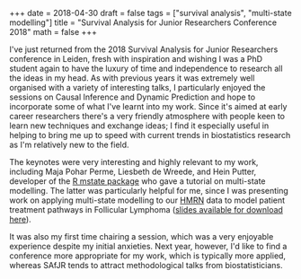 +++
date = 2018-04-30
draft = false
tags = ["survival analysis", "multi-state modelling"]
title = "Survival Analysis for Junior Researchers Conference 2018"
math = false
+++

I've just returned from the 2018 Survival Analysis for Junior Researchers conference in Leiden, fresh with inspiration and wishing I was a PhD student again to have the luxury of time and independence to research all the ideas in my head.
As with previous years it was extremely well organised with a variety of interesting talks, I particularly enjoyed the sessions on Causal Inference and Dynamic Prediction and hope to incorporate some of what I've learnt into my work.
Since it's aimed at early career researchers there's a very friendly atmosphere with people keen to learn new techniques and exchange ideas; I find it especially useful in helping to bring me up to speed with current trends in biostatistics research as I'm relatively new to the field.

The keynotes were very interesting and highly relevant to my work, including Maja Pohar Perme, Liesbeth de Wreede, and Hein Putter, developer of the [R mstate package](https://cran.r-project.org/web/packages/mstate/index.html) who gave a tutorial on multi-state modelling. The latter was particularly helpful for me, since I was presenting work on applying multi-state modelling to our [HMRN](https://hmrn.org) data to model patient treatment pathways in Follicular Lymphoma ([slides available for download here](/downloads/lacy_flmsm_2018_final.pdf)).

It was also my first time chairing a session, which was a very enjoyable experience despite my initial anxieties.
Next year, however, I'd like to find a conference more appropriate for my work, which is typically more applied, whereas SAfJR tends to attract methodological talks from biostatisticians.
